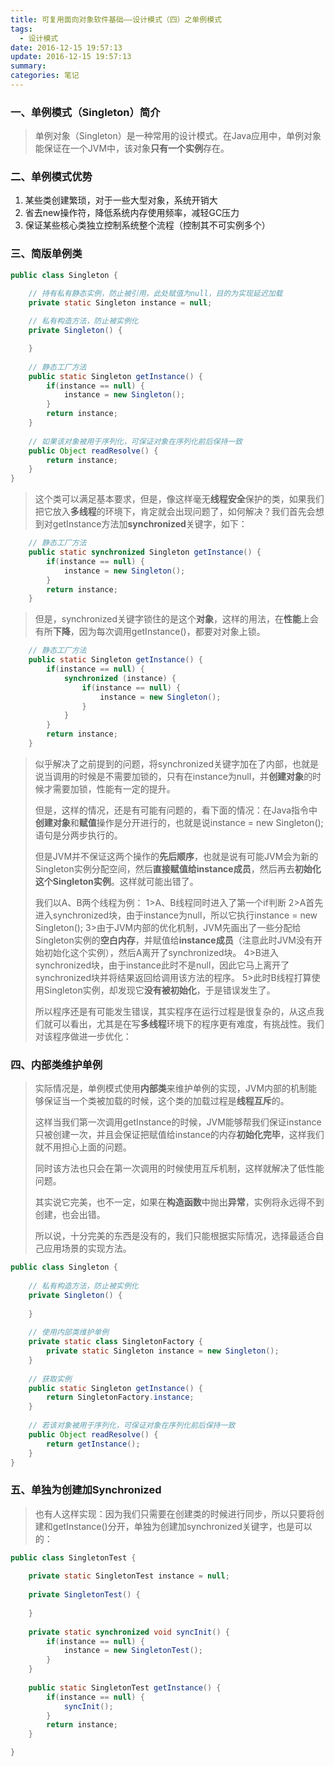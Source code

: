 ```yaml
---
title: 可复用面向对象软件基础——设计模式（四）之单例模式
tags:
  - 设计模式
date: 2016-12-15 19:57:13
update: 2016-12-15 19:57:13
summary:
categories: 笔记
---
```


### 一、单例模式（Singleton）简介

> 单例对象（Singleton）是一种常用的设计模式。在Java应用中，单例对象能保证在一个JVM中，该对象**只有一个实例**存在。

### 二、单例模式优势

 1. 某些类创建繁琐，对于一些大型对象，系统开销大
 2. 省去new操作符，降低系统内存使用频率，减轻GC压力
 3. 保证某些核心类独立控制系统整个流程（控制其不可实例多个）

### 三、简版单例类

```java
public class Singleton {

	// 持有私有静态实例，防止被引用，此处赋值为null，目的为实现延迟加载
	private static Singleton instance = null;
	
	// 私有构造方法，防止被实例化
	private Singleton() {

	}
	
	// 静态工厂方法
	public static Singleton getInstance() {
		if(instance == null) {
			instance = new Singleton();
		}
		return instance;
	}
	
	// 如果该对象被用于序列化，可保证对象在序列化前后保持一致
	public Object readResolve() {
		return instance;
	}
}
```

> 这个类可以满足基本要求，但是，像这样毫无**线程安全**保护的类，如果我们把它放入**多线程**的环境下，肯定就会出现问题了，如何解决？我们首先会想到对getInstance方法加**synchronized**关键字，如下：
> 

```java
	// 静态工厂方法
	public static synchronized Singleton getInstance() {
		if(instance == null) {
			instance = new Singleton();
		}
		return instance;
	}
```

> 但是，synchronized关键字锁住的是这个**对象**，这样的用法，在**性能**上会有所**下降**，因为每次调用getInstance()，都要对对象上锁。
> 

```java
	// 静态工厂方法
	public static Singleton getInstance() {
		if(instance == null) {
			synchronized (instance) {
				if(instance == null) {
					instance = new Singleton();
				}
			}
		}
		return instance;
	}
```

> 似乎解决了之前提到的问题，将synchronized关键字加在了内部，也就是说当调用的时候是不需要加锁的，只有在instance为null，并**创建对象**的时候才需要加锁，性能有一定的提升。
> 
> 但是，这样的情况，还是有可能有问题的，看下面的情况：在Java指令中**创建对象**和**赋值**操作是分开进行的，也就是说instance = new Singleton();语句是分两步执行的。
> 
> 但是JVM并不保证这两个操作的**先后顺序**，也就是说有可能JVM会为新的Singleton实例分配空间，然后**直接赋值给instance成员**，然后再去**初始化这个Singleton实例**。这样就可能出错了。
> 
> 我们以A、B两个线程为例：
1>A、B线程同时进入了第一个if判断
2>A首先进入synchronized块，由于instance为null，所以它执行instance = new Singleton();
3>由于JVM内部的优化机制，JVM先画出了一些分配给Singleton实例的**空白内存**，并赋值给**instance成员**（注意此时JVM没有开始初始化这个实例），然后A离开了synchronized块。
4>B进入synchronized块，由于instance此时不是null，因此它马上离开了synchronized块并将结果返回给调用该方法的程序。
5>此时B线程打算使用Singleton实例，却发现它**没有被初始化**，于是错误发生了。
> 
> 所以程序还是有可能发生错误，其实程序在运行过程是很复杂的，从这点我们就可以看出，尤其是在写**多线程**环境下的程序更有难度，有挑战性。我们对该程序做进一步优化：

### 四、内部类维护单例
> 实际情况是，单例模式使用**内部类**来维护单例的实现，JVM内部的机制能够保证当一个类被加载的时候，这个类的加载过程是**线程互斥**的。
> 
> 这样当我们第一次调用getInstance的时候，JVM能够帮我们保证instance只被创建一次，并且会保证把赋值给instance的内存**初始化完毕**，这样我们就不用担心上面的问题。
> 
> 同时该方法也只会在第一次调用的时候使用互斥机制，这样就解决了低性能问题。
> 
> 其实说它完美，也不一定，如果在**构造函数**中抛出**异常**，实例将永远得不到创建，也会出错。
> 
> 所以说，十分完美的东西是没有的，我们只能根据实际情况，选择最适合自己应用场景的实现方法。
```java
public class Singleton {
	
	// 私有构造方法，防止被实例化
	private Singleton() {
		
	}
	
	// 使用内部类维护单例
	private static class SingletonFactory {
		private static Singleton instance = new Singleton();
	}
	
	// 获取实例
	public static Singleton getInstance() {
		return SingletonFactory.instance;
	}
	
	// 若该对象被用于序列化，可保证对象在序列化前后保持一致
	public Object readResolve() {
		return getInstance();
	}
}
```
### 五、单独为创建加Synchronized

> 
> 也有人这样实现：因为我们只需要在创建类的时候进行同步，所以只要将创建和getInstance()分开，单独为创建加synchronized关键字，也是可以的：

```java
public class SingletonTest {
	
	private static SingletonTest instance = null;
	
	private SingletonTest() {
		
	}
	
	private static synchronized void syncInit() {
		if(instance == null) {
			instance = new SingletonTest();
		}
	}
	
	public static SingletonTest getInstance() {
		if(instance == null) {
			syncInit();
		}
		return instance;
	}

}
```